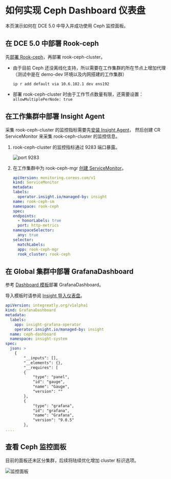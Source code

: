 # 如何实现 Ceph Dashboard 仪表盘

本页演示如何在 DCE 5.0 中导入并成功使用 Ceph 监控面板。

## 在 DCE 5.0 中部署 Rook-ceph

先[部署 Rook-ceph](./dce-rook-ceph.md)，再部署 rook-ceph-cluster。

- 由于目前 Ceph 还没离线化支持，所以需要在工作集群的所在节点上增加代理（测试中是在 demo-dev 环境以及内网搭建的工作集群）

    ```shell
    ip r add default via 10.6.102.1 dev ens192
    ```

- 部署 rook-ceph-cluster 时由于工作节点数量有限，还需要设置：`allowMultiplePerNode: true`

## 在工作集群中部署 Insight Agent

采集 rook-ceph-cluster 的监控指标需要先[安装 Insight Agent](../../insight/user-guide/quickstart/install-agent.md)，
然后创建 CR ServiceMonitor 来采集 rook-ceph-cluster 的监控信息。

1. rook-ceph-cluster 的监控指标通过 9283 端口暴露。

    ![port 9283](https://docs.daocloud.io/daocloud-docs-images/docs/storage/solutions/images/agen01.png)

1. 在工作集群中为 rook-ceph-mgr [创建 ServiceMonitor](../../insight/user-guide/collection-manag/service-monitor.md#_3)。

    ```yaml
    apiVersion: monitoring.coreos.com/v1
    kind: ServiceMonitor
    metadata:
    labels:
      operator.insight.io/managed-by: insight
    name: rook-ceph-sm
    namespace: rook-ceph
    spec:
    endpoints:
      - honorLabels: true
      port: http-metrics
    namespaceSelector:
      any: true
    selector:
      matchLabels:
      app: rook-ceph-mgr
      rook_cluster: rook-ceph
    ```

## 在 Global 集群中部署 GrafanaDashboard

参考 [Dashboard 模板](https://grafana.com/grafana/dashboards/2842-ceph-cluster/)部署 GrafanaDashboard。

导入模板时请参阅 [Insight 导入仪表盘](../../insight/faq/import-dashboard.md)。

```yaml
apiVersion: integreatly.org/v1alpha1
kind: GrafanaDashboard
metadata:
  labels:
    app: insight-grafana-operator
    operator.insight.io/managed-by: insight
  name: ceph-dashboard
  namespace: insight-system
spec:
  json: >
    {
        "__inputs": [],
        "__elements": {},
        "__requires": [
        {
            "type": "panel",
            "id": "gauge",
            "name": "Gauge",
            "version": ""
        },
        {
            "type": "grafana",
            "id": "grafana",
            "name": "Grafana",
            "version": "9.0.5"
        },
....
```

## 查看 Ceph 监控面板

目前的面板还未区分集群，后续将陆续优化增加 cluster 标识选项。

![监控面板](https://docs.daocloud.io/daocloud-docs-images/docs/storage/solutions/images/dashboard01.png)
